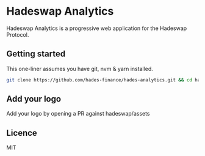 # Hadeswap Analytics

Hadeswap Analytics is a progressive web application for the Hadeswap Protocol.

## Getting started

This one-liner assumes you have git, nvm & yarn installed.

```sh
git clone https://github.com/hades-finance/hades-analytics.git && cd hades-analytics && nvm use && yarn && yarn dev
```

## Add your logo

Add your logo by opening a PR against hadeswap/assets

## Licence

MIT
